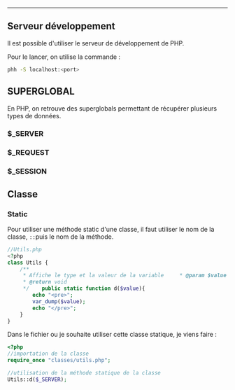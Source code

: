 ```table-of-contents
```
---
## Serveur développement
Il est possible d'utiliser le serveur de développement de PHP.

Pour le lancer, on utilise la commande :

```bash
phh -S localhost:<port>
```

## SUPERGLOBAL

En PHP, on retrouve des superglobals permettant de récupérer plusieurs types de données.

### $_SERVER

### $_REQUEST

### $_SESSION

## Classe

### Static

Pour utiliser une méthode static d'une classe, il faut utiliser le nom de la classe, `::`puis le nom de la méthode.

```php
//Utils.php
<?php  
class Utils {  
    /**  
     * Affiche le type et la valeur de la variable     * @param $value  
     * @return void  
     */    public static function d($value){  
        echo "<pre>";  
        var_dump($value);  
        echo "</pre>";  
    }  
}
```

Dans le fichier ou je souhaite utiliser cette classe statique, je viens faire :

```php
<?php  
//importation de la classe
require_once "classes/utils.php";  

//utilisation de la méthode statique de la classe
Utils::d($_SERVER);  

```
